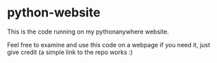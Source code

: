 # python-website
This is the code running on my pythonanywhere website.

Feel free to examine and use this code on a webpage if you need it, just give credit (a simple link to the repo works :)